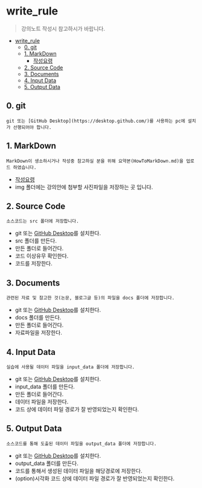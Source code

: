 # write_rule
> 강의노트 작성시 참고하시가 바랍니다.

* [write_rule](https://github.com/df-AI/BigAlMot_01/tree/master/write_rule#write_rule)
  * [0. git](https://github.com/df-AI/BigAlMot_01/tree/master/write_rule#0-git)
  * [1. MarkDown](https://github.com/df-AI/BigAlMot_01/tree/master/write_rule#1-markdown)
    * [작성요령](./HowToMarkDown.md) 
  * [2. Source Code](https://github.com/df-AI/BigAlMot_01/tree/master/write_rule#2-source-code)
  * [3. Documents](https://github.com/df-AI/BigAlMot_01/tree/master/write_rule#3-Documents)
  * [4. Input Data](https://github.com/df-AI/BigAlMot_01/tree/master/write_rule#4-input-data)
  * [5. Output Data](https://github.com/df-AI/BigAlMot_01/tree/master/write_rule#5-output-data)



## 0. git
```
git 또는 [GitHub Desktop](https://desktop.github.com/)를 사용하는 pc에 설치가 선행되어야 합니다.
```

## 1. MarkDown
```
MarkDown이 생소하시거나 작성중 참고하실 분을 위해 요약본(HowToMarkDown.md)을 업로드 하였습니다.
```
- [작성요령](./HowToMarkDown.md) 
- img 폴더에는 강의안에 첨부할 사진파일을 저장하는 곳 입니다.

## 2. Source Code
```
소스코드는 src 폴더에 저장합니다.
```
- git 또는 [GitHub Desktop](https://desktop.github.com/)를 설치한다.
- src 폴더를 만든다.
- 만든 폴더로 들어간다.
- 코드 이상유무 확인한다.
- 코드를 저장한다.

## 3. Documents
```
관련된 자료 및 참고한 것(논문, 블로그글 등)의 파일을 docs 폴더에 저장합니다.
```
- git 또는 [GitHub Desktop](https://desktop.github.com/)를 설치한다.
- docs 폴더를 만든다.
- 만든 폴더로 들어간다.
- 자료파일을 저장한다.

## 4. Input Data
```
실습에 사용될 데이터 파일을 input_data 폴더에 저장합니다.
```
- git 또는 [GitHub Desktop](https://desktop.github.com/)를 설치한다.
- input_data 폴더를 만든다.
- 만든 폴더로 들어간다.
- 데이터 파일을 저장한다.
- 코드 상에 데이터 파일 경로가 잘 반영되었는지 확인한다.

## 5. Output Data
```
소스코드를 통해 도출된 데이터 파일을 output_data 폴더에 저장합니다.
```
- git 또는 [GitHub Desktop](https://desktop.github.com/)를 설치한다.
- output_data 폴더를 만든다.
- 코드를 통해서 생성된 데이터 파일을 해당경로에 저장한다.
- (option)시각화 코드 상에 데이터 파일 경로가 잘 반영되었는지 확인한다.
